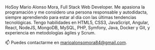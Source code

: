 HoSoy Mario Alonso Mora, Full Stack Web Developer. Me apasiona la programación y me considero una persona responsable y autodidacta, siempre aprendiendo para estar al día con las últimas tendencias tecnológicas. Tengo habilidades en HTML5, CSS3, JavaScript, Angular, React, NodeJS, MongoDB, MySQL, PHP, Symfony, Java, Docker y Git, y experiencia en metodologías ágiles y Scrum. 


📫 Puedes contactarme en marioalonsomora84@gmail.com.



